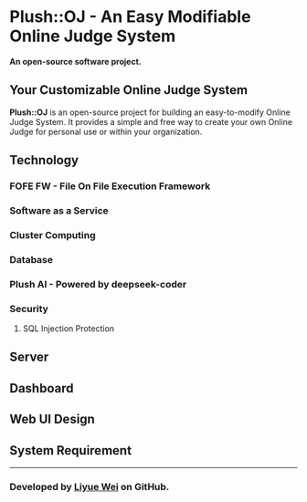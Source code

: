 # Plush::OJ - An Easy Modifiable Online Judge System
**An open-source software project.**

## Your Customizable Online Judge System
**Plush::OJ** is an open-source project for building an easy-to-modify Online Judge System. It provides a simple and free way to create your own Online Judge for personal use or within your organization.

## Technology

### FOFE FW - File On File Execution Framework

### Software as a Service 

### Cluster Computing

### Database

### Plush AI - Powered by deepseek-coder

### Security
1. SQL Injection Protection

## Server 

## Dashboard

## Web UI Design

## System Requirement
---
### Developed by [Liyue Wei](https://github.com/Liyue-Wei) on GitHub.
